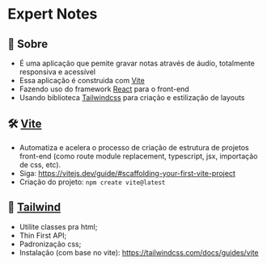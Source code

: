 # Expert Notes

## 🚧 Sobre

- É uma aplicação que pemite gravar notas através de áudio, totalmente responsiva e acessível
- Essa aplicação é construida com [Vite](https://vitejs.dev/)
- Fazendo uso do framework [React](https://react.dev/) para o front-end
- Usando biblioteca [Tailwindcss](https://tailwindcss.com/) para criação e estilização de layouts

## 🛠️ [Vite](https://vitejs.dev/)

- Automatiza e acelera o processo de criação de estrutura de projetos front-end (como route module replacement, typescript, jsx, importação de css, etc).
- Siga: https://vitejs.dev/guide/#scaffolding-your-first-vite-project
- Criação do projeto: `npm create vite@latest`

## 🎨 [Tailwind](https://tailwindcss.com/)

- Utilite classes pra html;
- Thin First API;
- Padronização css;
- Instalação (com base no vite): https://tailwindcss.com/docs/guides/vite
